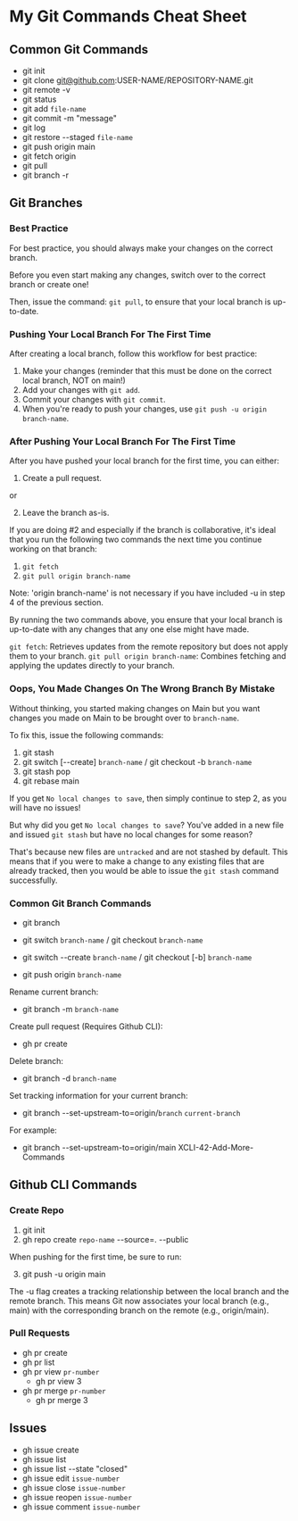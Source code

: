 # My Git Commands Cheat Sheet

## Common Git Commands

- git init
- git clone git@github.com:USER-NAME/REPOSITORY-NAME.git
- git remote -v
- git status
- git add `file-name`
- git commit -m "message"
- git log
- git restore --staged `file-name`
- git push origin main
- git fetch origin
- git pull
- git branch -r 

## Git Branches

### Best Practice

For best practice, you should always make your changes on the correct branch.

Before you even start making any changes, switch over to the correct branch or create one!

Then, issue the command: `git pull`, to ensure that your local branch is up-to-date.

### Pushing Your Local Branch For The First Time

After creating a local branch, follow this workflow for best practice:

1. Make your changes (reminder that this must be done on the correct local branch, NOT on main!)
2. Add your changes with `git add`.
3. Commit your changes with `git commit`.
4. When you're ready to push your changes, use `git push -u origin branch-name`.

### After Pushing Your Local Branch For The First Time

After you have pushed your local branch for the first time, you can either:

1. Create a pull request.

or

2. Leave the branch as-is.

If you are doing #2 and especially if the branch is collaborative, it's ideal that you run the following two commands the next time you continue working on that branch:

1. `git fetch`
2. `git pull origin branch-name`

Note: 'origin branch-name' is not necessary if you have included -u in step 4 of the previous section.

By running the two commands above, you ensure that your local branch is up-to-date with any changes that any one else might have made.

`git fetch`: Retrieves updates from the remote repository but does not apply them to your branch.
`git pull origin branch-name`: Combines fetching and applying the updates directly to your branch.

### Oops, You Made Changes On The Wrong Branch By Mistake

Without thinking, you started making changes on Main but you want changes you made on Main to be brought over to `branch-name`.

To fix this, issue the following commands:

1. git stash
2. git switch [--create] `branch-name` / git checkout -b `branch-name`
3. git stash pop
4. git rebase main

If you get `No local changes to save`, then simply continue to step 2, as you will have no issues!

But why did you get `No local changes to save`? You've added in a new file and issued `git stash` but have no local changes for some reason?

That's because new files are `untracked` and are not stashed by default. This means that if you were to make a change to any existing files that are already tracked, then you would be able to issue the `git stash` command successfully.

### Common Git Branch Commands

- git branch
- git switch `branch-name` / git checkout `branch-name`
- git switch --create `branch-name` / git checkout [-b] `branch-name`

- git push origin `branch-name`

Rename current branch:
- git branch -m `branch-name`

Create pull request (Requires Github CLI):
- gh pr create

Delete branch:
- git branch -d `branch-name`

Set tracking information for your current branch:
- git branch --set-upstream-to=origin/`branch` `current-branch`

For example:
- git branch --set-upstream-to=origin/main XCLI-42-Add-More-Commands

## Github CLI Commands

### Create Repo

1. git init
2. gh repo create `repo-name` --source=. --public

When pushing for the first time, be sure to run:

3. git push -u origin main

The -u flag creates a tracking relationship between the local branch and the remote branch. This means Git now associates your local branch (e.g., main) with the corresponding branch on the remote (e.g., origin/main).

### Pull Requests

- gh pr create
- gh pr list
- gh pr view `pr-number`
    - gh pr view 3
- gh pr merge `pr-number`
    - gh pr merge 3

## Issues

- gh issue create
- gh issue list
- gh issue list --state "closed"
- gh issue edit `issue-number`
- gh issue close `issue-number`
- gh issue reopen `issue-number`
- gh issue comment `issue-number`

